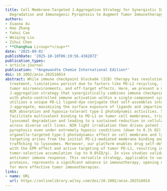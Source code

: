 ```yaml
---
title: Cell Membrane‐Targeted J‐Aggregation Strategy for Synergistic Immune Checkpoint
  Degradation and Immunogenic Pyroptosis to Augment Tumor Immunotherapy
authors:
- Xiaona Xu
- Hao Zhang
- Yahui Cao
- Weiqing Liu
- Zihui Chen
- **Changhua Li<sup>*</sup>**
date: '2025-09-01'
publishDate: '2025-10-10T06:19:56.438287Z'
publication_types:
- article-journal
publication: '*Angewandte Chemie International Edition*'
doi: 10.1002/anie.202516014
abstract: While immune checkpoint blockade (ICB) therapy has revolutionized cancer
  treatment, limitations persist due to factors like PD-L1 recycling, immunosuppressive
  tumor microenvironments, and off-target effects. Here, we present a novel cell membrane-targeted
  J-aggregation strategy that synergistically combines immune checkpoint degradation
  with photo-controlled immune activation within a single-component system. Our platform
  utilizes a unique PD-L1 ligand-dye conjugate that self-assembles into highly-ordered
  J-aggregate, maximizing the surface exposure of ligands and imparting remarkable
  NIR absorption and hypoxia-tolerant type-I photodynamic activities. Surface ligands
  facilitate multivalent binding to PD-L1 on tumor cell membranes, triggering its
  lysosomal degradation and leading to a sustained reduction in cellular PD-L1 abundance
  across diverse cell lines. NIR light irradiation then drives potent immunogenic
  pyroptosis even under extremely hypoxic conditions (down to 0.1% O2), due to the
  organelle-targeted type-I photodynamic effect on cell membrane and lysosomes. This
  targeting arises from the initial PD-L1-mediated membrane binding and subsequent
  trafﬁcking to lysosomes. Moreover, our platform enables drug self-delivery, coupled
  with the EPR effect and active targeting of tumor PD-L1, resulting in excellent
  tumor-selective accumulation (up to 9.8%ID/g). In vivo studies validate a synergistic
  antitumor immune response. This versatile strategy, applicable to various membrane
  proteins, represents a signiﬁcant advance in immunotherapy, opening new avenues
  for more effective tumor immunotherapies.
links:
- name: URL
  url: https://onlinelibrary.wiley.com/doi/10.1002/anie.202516014
---
```

